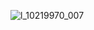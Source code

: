 
![l_10219970_007](https://user-images.githubusercontent.com/50543112/205614389-c05124af-8e7e-4cb9-9d25-c7c134603617.jpg)
